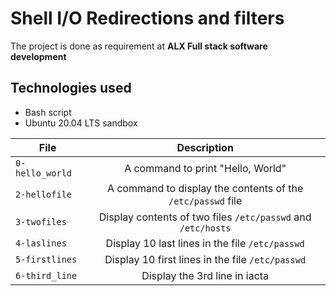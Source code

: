 # Shell I/O Redirections and filters
The project is done as requirement at **ALX Full stack software development**

## Technologies used
* Bash script
* Ubuntu 20.04 LTS sandbox

|File    	   |Description							|
|------------------|:----------------------------------------------------------:|
`0-hello_world`|A command to print "Hello, World"|
`2-hellofile`|A command to display the contents of the `/etc/passwd` file
`3-twofiles`| Display contents of two files `/etc/passwd` and `/etc/hosts`
`4-laslines`| Display 10 last lines in the file `/etc/passwd`
`5-firstlines`| Display 10 first lines in the file `/etc/passwd`
`6-third_line`| Display the 3rd line in iacta


